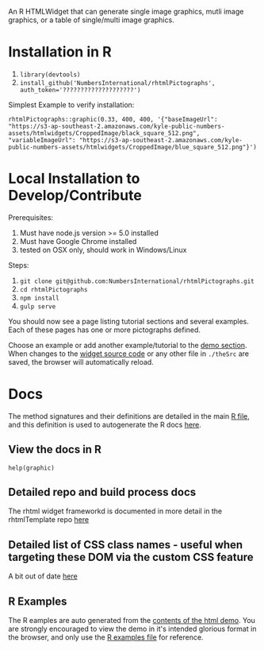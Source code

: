 An R HTMLWidget that can generate single image graphics, mutli image graphics, or a table of single/multi image graphics.

# Installation in R

1. `library(devtools)`
1. `install_github('NumbersInternational/rhtmlPictographs', auth_token='????????????????????')`

Simplest Example to verify installation:

```
rhtmlPictographs::graphic(0.33, 400, 400, '{"baseImageUrl": "https://s3-ap-southeast-2.amazonaws.com/kyle-public-numbers-assets/htmlwidgets/CroppedImage/black_square_512.png", "variableImageUrl": "https://s3-ap-southeast-2.amazonaws.com/kyle-public-numbers-assets/htmlwidgets/CroppedImage/blue_square_512.png"}')
```

# Local Installation to Develop/Contribute

Prerequisites:

1. Must have node.js version >= 5.0 installed
1. Must have Google Chrome installed
1. tested on OSX only, should work in Windows/Linux

Steps:

1. `git clone git@github.com:NumbersInternational/rhtmlPictographs.git`
1. `cd rhtmlPictographs`
1. `npm install`
1. `gulp serve`

You should now see a page listing tutorial sections and several examples. Each of these pages has one or more pictographs defined.

Choose an example or add another example/tutorial to the [demo section](theSrc/demo/content). When changes to the [widget source code](theSrc/scripts) or any other file in `./theSrc` are saved, the browser will automatically reload.

# Docs

The method signatures and their definitions are detailed in the main [R file](theSrc/R/htmlwidget.R), and this definition is used to autogenerate the R docs [here](man/).

## View the docs in R

```
help(graphic)
```

## Detailed repo and build process docs

The rhtml widget frameworkd is documented in more detail in the rhtmlTemplate repo [here](https://github.com/NumbersInternational/rhtmlTemplate/blob/master/docs/)

## Detailed list of CSS class names - useful when targeting these DOM via the custom CSS feature

A bit out of date [here](docs/pictograph-dom-class-names.md)

## R Examples

The R eamples are auto generated from the [contents of the html demo](theSrc/demo). You are strongly encouraged to view the demo in it's intended glorious format in the browser, and only use the [R examples file](examples/) for reference.
